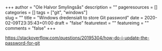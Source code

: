 +++
author = "Ole Halvor Smylingsås"
description = ""
pageresources = []
categories = []
tags = ["git", "windows"]     
slug = ""
title = "Windows dredensialt to store Git password"
date = 2020-02-09T23:35:43+01:00
draft = "false"
featuretext = ""
featureimg = ""
comments = "false"
+++

https://stackoverflow.com/questions/20195304/how-do-i-update-the-password-for-git
<!--more-->